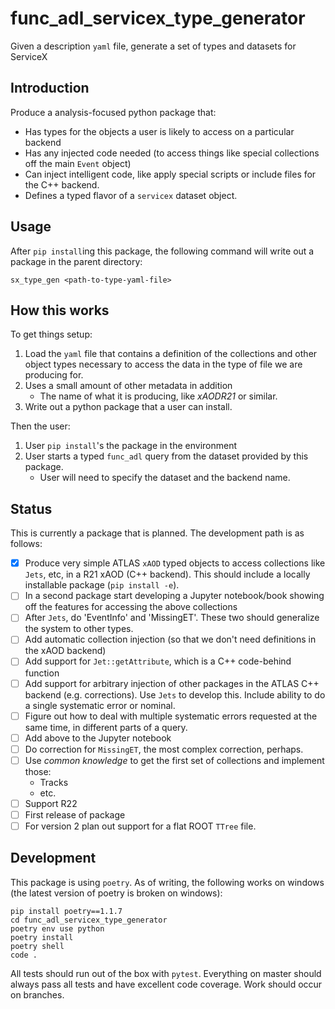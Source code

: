 # func_adl_servicex_type_generator

 Given a description `yaml` file, generate a set of types and datasets for ServiceX

## Introduction

Produce a analysis-focused python package that:

* Has types for the objects a user is likely to access on a particular backend
* Has any injected code needed (to access things like special collections off the main `Event` object)
* Can inject intelligent code, like apply special scripts or include files for the C++ backend.
* Defines a typed flavor of a `servicex` dataset object. 

## Usage

After `pip install`ing this package, the following command will write out a package in the parent directory:

```
sx_type_gen <path-to-type-yaml-file>
```

## How this works

To get things setup:

1. Load the `yaml` file that contains a definition of the collections and other object types necessary to access the data in the type of file we are producing for.
1. Uses a small amount of other metadata in addition
    * The name of what it is producing, like _xAODR21_ or similar.
1. Write out a python package that a user can install.

Then the user:

1. User `pip install`'s the package in the environment
1. User starts a typed `func_adl` query from the dataset provided by this package.
    * User will need to specify the dataset and the backend name.

## Status

This is currently a package that is planned. The development path is as follows:

* [x] Produce very simple ATLAS `xAOD` typed objects to access collections like `Jets`, etc, in a R21 xAOD (C++ backend). This should include a locally installable package (`pip install -e`).
* [ ] In a second package start developing a Jupyter notebook/book showing off the features for accessing the above collections
* [ ] After `Jets`, do 'EventInfo' and 'MissingET'. These two should generalize the system to other types.
* [ ] Add automatic collection injection (so that we don't need definitions in the xAOD backend)
* [ ] Add support for `Jet::getAttribute`, which is a C++ code-behind function
* [ ] Add support for arbitrary injection of other packages in the ATLAS C++ backend (e.g. corrections). Use `Jets` to develop this. Include ability to do a single systematic error or nominal.
* [ ] Figure out how to deal with multiple systematic errors requested at the same time, in different parts of a query.
* [ ] Add above to the Jupyter notebook
* [ ] Do correction for `MissingET`, the most complex correction, perhaps.
* [ ] Use _common knowledge_ to get the first set of collections and implement those:
  * Tracks
  * etc.
* [ ] Support R22
* [ ] First release of package
* [ ] For version 2 plan out support for a flat ROOT `TTree` file.

## Development

This package is using `poetry`. As of writing, the following works on windows (the latest version of poetry is broken on windows):

```
pip install poetry==1.1.7
cd func_adl_servicex_type_generator
poetry env use python
poetry install
poetry shell
code .
```

All tests should run out of the box with `pytest`. Everything on master should always pass all tests and have excellent code coverage. Work should occur on branches.
